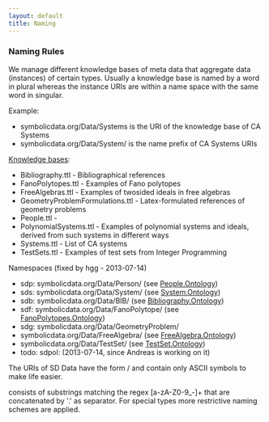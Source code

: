 ```yaml
---
layout: default
title: Naming
---
```


### Naming Rules

We manage different knowledge bases of meta data that aggregate data (instances) of certain types. Usually a knowledge base is named by a word in plural whereas the instance URIs are within a name space with the same word in singular.

Example:

-   symbolicdata.org/Data/Systems is the URI of the knowledge base of CA Systems
-   symbolicdata.org/Data/System/ is the name prefix of CA Systems URIs

[Knowledge bases](http://symbolicdata.org/RDFData/):

-   Bibliography.ttl - Bibliographical references
-   FanoPolytopes.ttl - Examples of Fano polytopes
-   FreeAlgebras.ttl - Examples of twosided ideals in free algebras
-   GeometryProblemFormulations.ttl - Latex-formulated references of geometry problems
-   People.ttl -
-   PolynomialSystems.ttl - Examples of polynomial systems and ideals, derived from such systems in different ways
-   Systems.ttl - List of CA systems
-   TestSets.ttl - Examples of test sets from Integer Programming

Namespaces (fixed by hgg - 2013-07-14)

-   sdp: symbolicdata.org/Data/Person/ (see [People.Ontology](People.Ontology "wikilink"))
-   sds: symbolicdata.org/Data/System/ (see [System.Ontology](System.Ontology "wikilink"))
-   sdb: symbolicdata.org/Data/BIB/ (see [Bibliography.Ontology](Bibliography.Ontology "wikilink"))
-   sdf: symbolicdata.org/Data/FanoPolytope/ (see [FanoPolytopes.Ontology](FanoPolytopes.Ontology "wikilink"))
-   sdg: symbolicdata.org/Data/GeometryProblem/
-   symbolicdata.org/Data/FreeAlgebra/ (see [FreeAlgebra.Ontology](FreeAlgebra.Ontology "wikilink"))
-   symbolicdata.org/Data/TestSet/ (see [TestSet.Ontology](TestSet.Ontology "wikilink"))
-   todo: sdpol: (2013-07-14, since Andreas is working on it)

The URIs of SD Data have the form <NamespacePrefix>/<identifier> and contain only ASCII symbols to make life easier.

<identifier> consists of substrings matching the regex [a-zA-Z0-9\_-]+ that are concatenated by '.' as separator. For special types more restrictive naming schemes are applied.
